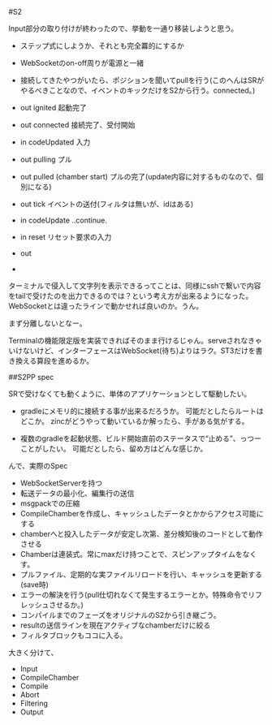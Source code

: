 #S2 

Input部分の取り付けが終わったので、挙動を一通り移装しようと思う。

* ステップ式にしようか、それとも完全羃的にするか
* WebSocketのon-off周りが電源と一緒
* 接続してきたやつがいたら、ポジションを聞いてpullを行う(このへんはSRがやるべきことなので、イベントのキックだけをS2から行う。connected。)

* out ignited 起動完了
* out connected 接続完了、受付開始

* in codeUpdated 入力
* out pulling プル
* out pulled (chamber start) プルの完了(update内容に対するものなので、個別になる)
* out tick イベントの送付(フィルタは無いが、idはある)
* in codeUpdate ..continue.

* in reset リセット要求の入力
* out 

* 

ターミナルで侵入して文字列を表示できるってことは、同様にsshで繋いで内容をtailで受けたのを出力できるのでは？という考え方が出来るようになった。WebSocketとは違ったラインで動かせれば良いのか。うん。

まず分離しないとなー。

Terminalの機能限定版を実装できればそのまま行けるじゃん。serveされなきゃいけないけど、インターフェースはWebSocket(待ち)よりはラク。ST3だけを書き換える算段を進めるか。


##S2PP spec

SRで受けなくても動くように、単体のアプリケーションとして駆動したい。

* gradleにメモリ的に接続する事が出来るだろうか。
	可能だとしたらルートはどこか。
	zincがどうやって動いているか解ったら、手がある気がする。

* 複数のgradleを起動状態、ビルド開始直前のステータスで“止める”、っつーことがしたい。
	可能だとしたら、留め方はどんな感じか。

んで、実際のSpec

* WebSocketServerを持つ
* 転送データの最小化、編集行の送信
* msgpackでの圧縮
* CompileChamberを作成し、キャッシュしたデータとかからアクセス可能にする
* chamberへと投入したデータが安定し次第、差分検知後のコードとして動作させる
* Chamberは連装式。常にmaxだけ持つことで、スピンアップタイムをなくす。
* プルファイル、定期的な実ファイルリロードを行い、キャッシュを更新する(save時)
* エラーの解決を行う(pull仕切れなくて発生するエラーとか。特殊命令でリフレッシュさせるか。)
* コンパイルまでのフェーズをオリジナルのS2から引き継ごう。
* resultの送信ラインを現在アクティブなchamberだけに絞る
* フィルタブロックもココに入る。

大きく分けて、

* Input
* CompileChamber
* Compile
* Abort
* Filtering
* Output